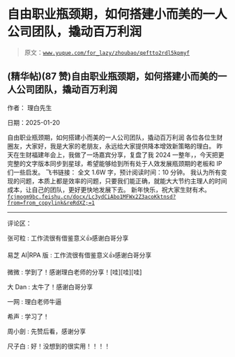 # 自由职业瓶颈期，如何搭建小而美的一人公司团队，撬动百万利润

> 原文：[`www.yuque.com/for_lazy/zhoubao/qeftto2rdl5kpmyf`](https://www.yuque.com/for_lazy/zhoubao/qeftto2rdl5kpmyf)

## (精华帖)(87 赞)自由职业瓶颈期，如何搭建小而美的一人公司团队，撬动百万利润

作者： 理白先生

日期：2025-01-20

自由职业瓶颈期，如何搭建小而美的一人公司团队，撬动百万利润 各位各位生财圈友，大家好，我是大家的老朋友，永远给大家提供降本增效新策略的理白。
昨天在生财福建年会上，我做了一场嘉宾分享，复盘了我 2024 一整年，，今天把更完整的文字版本同步到星球，希望能够给到所有处于人效发展瓶颈期的老板和 IP 们一些启发。
飞书链接： 全文 1.6W 字，预计阅读时间：10 分钟。
我认为所有变现的问题，本质上都是效率的问题，只要我们能正确，就能大大节约主理人的时间成本，让自己的团队，更好更快地发展下去。
新年快乐，祝大家生财有术。[`fcjmogm9bc.feishu.cn/docx/Lc3ydCiAbo1MFWx2Z3acoKktnsd?from=from_copylink&reRdXZ;=1`](https://fcjmogm9bc.feishu.cn/docx/Lc3ydCiAbo1MFWx2Z3acoKktnsd?from=from_copylink&reRdXZ;=1)

* * *

评论区：

张可粒 : 工作流很有借鉴意义👍感谢白哥分享

易芝 AI|RPA 版 : 工作流很有借鉴意义👍感谢白哥分享

微微 : 学到了！感谢理白老师的分享！[哇][哇][哇]

大 Dan : 太牛了！感谢白哥分享

一网 : 理白老师牛逼

希声 : 学习了！

周小劍 : 先赞后看，感谢分享

尺子白 : 好！没想到的很实用！！！！